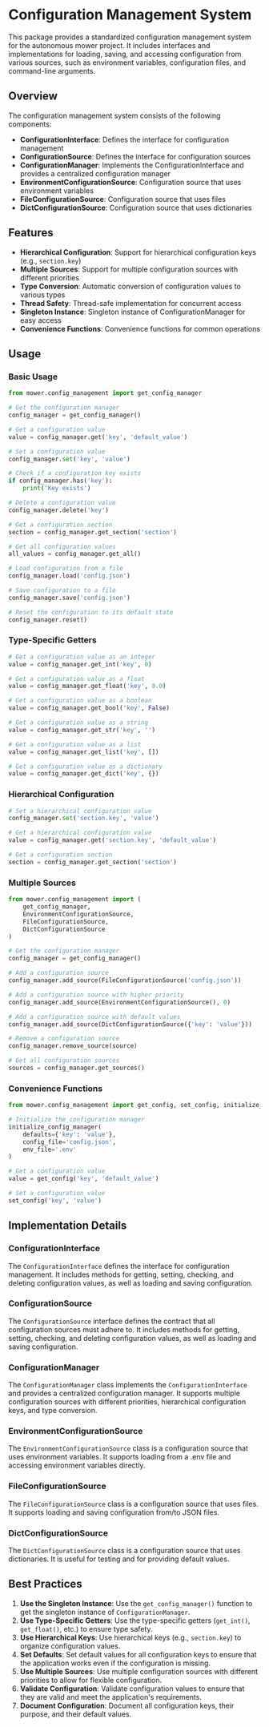 # Configuration Management System

This package provides a standardized configuration management system for the autonomous mower project. It includes interfaces and implementations for loading, saving, and accessing configuration from various sources, such as environment variables, configuration files, and command-line arguments.

## Overview

The configuration management system consists of the following components:

- **ConfigurationInterface**: Defines the interface for configuration management
- **ConfigurationSource**: Defines the interface for configuration sources
- **ConfigurationManager**: Implements the ConfigurationInterface and provides a centralized configuration manager
- **EnvironmentConfigurationSource**: Configuration source that uses environment variables
- **FileConfigurationSource**: Configuration source that uses files
- **DictConfigurationSource**: Configuration source that uses dictionaries

## Features

- **Hierarchical Configuration**: Support for hierarchical configuration keys (e.g., `section.key`)
- **Multiple Sources**: Support for multiple configuration sources with different priorities
- **Type Conversion**: Automatic conversion of configuration values to various types
- **Thread Safety**: Thread-safe implementation for concurrent access
- **Singleton Instance**: Singleton instance of ConfigurationManager for easy access
- **Convenience Functions**: Convenience functions for common operations

## Usage

### Basic Usage

```python
from mower.config_management import get_config_manager

# Get the configuration manager
config_manager = get_config_manager()

# Get a configuration value
value = config_manager.get('key', 'default_value')

# Set a configuration value
config_manager.set('key', 'value')

# Check if a configuration key exists
if config_manager.has('key'):
    print('Key exists')

# Delete a configuration value
config_manager.delete('key')

# Get a configuration section
section = config_manager.get_section('section')

# Get all configuration values
all_values = config_manager.get_all()

# Load configuration from a file
config_manager.load('config.json')

# Save configuration to a file
config_manager.save('config.json')

# Reset the configuration to its default state
config_manager.reset()
```

### Type-Specific Getters

```python
# Get a configuration value as an integer
value = config_manager.get_int('key', 0)

# Get a configuration value as a float
value = config_manager.get_float('key', 0.0)

# Get a configuration value as a boolean
value = config_manager.get_bool('key', False)

# Get a configuration value as a string
value = config_manager.get_str('key', '')

# Get a configuration value as a list
value = config_manager.get_list('key', [])

# Get a configuration value as a dictionary
value = config_manager.get_dict('key', {})
```

### Hierarchical Configuration

```python
# Set a hierarchical configuration value
config_manager.set('section.key', 'value')

# Get a hierarchical configuration value
value = config_manager.get('section.key', 'default_value')

# Get a configuration section
section = config_manager.get_section('section')
```

### Multiple Sources

```python
from mower.config_management import (
    get_config_manager,
    EnvironmentConfigurationSource,
    FileConfigurationSource,
    DictConfigurationSource
)

# Get the configuration manager
config_manager = get_config_manager()

# Add a configuration source
config_manager.add_source(FileConfigurationSource('config.json'))

# Add a configuration source with higher priority
config_manager.add_source(EnvironmentConfigurationSource(), 0)

# Add a configuration source with default values
config_manager.add_source(DictConfigurationSource({'key': 'value'}))

# Remove a configuration source
config_manager.remove_source(source)

# Get all configuration sources
sources = config_manager.get_sources()
```

### Convenience Functions

```python
from mower.config_management import get_config, set_config, initialize_config_manager

# Initialize the configuration manager
initialize_config_manager(
    defaults={'key': 'value'},
    config_file='config.json',
    env_file='.env'
)

# Get a configuration value
value = get_config('key', 'default_value')

# Set a configuration value
set_config('key', 'value')
```

## Implementation Details

### ConfigurationInterface

The `ConfigurationInterface` defines the interface for configuration management. It includes methods for getting, setting, checking, and deleting configuration values, as well as loading and saving configuration.

### ConfigurationSource

The `ConfigurationSource` interface defines the contract that all configuration sources must adhere to. It includes methods for getting, setting, checking, and deleting configuration values, as well as loading and saving configuration.

### ConfigurationManager

The `ConfigurationManager` class implements the `ConfigurationInterface` and provides a centralized configuration manager. It supports multiple configuration sources with different priorities, hierarchical configuration keys, and type conversion.

### EnvironmentConfigurationSource

The `EnvironmentConfigurationSource` class is a configuration source that uses environment variables. It supports loading from a .env file and accessing environment variables directly.

### FileConfigurationSource

The `FileConfigurationSource` class is a configuration source that uses files. It supports loading and saving configuration from/to JSON files.

### DictConfigurationSource

The `DictConfigurationSource` class is a configuration source that uses dictionaries. It is useful for testing and for providing default values.

## Best Practices

1. **Use the Singleton Instance**: Use the `get_config_manager()` function to get the singleton instance of `ConfigurationManager`.
2. **Use Type-Specific Getters**: Use the type-specific getters (`get_int()`, `get_float()`, etc.) to ensure type safety.
3. **Use Hierarchical Keys**: Use hierarchical keys (e.g., `section.key`) to organize configuration values.
4. **Set Defaults**: Set default values for all configuration keys to ensure that the application works even if the configuration is missing.
5. **Use Multiple Sources**: Use multiple configuration sources with different priorities to allow for flexible configuration.
6. **Validate Configuration**: Validate configuration values to ensure that they are valid and meet the application's requirements.
7. **Document Configuration**: Document all configuration keys, their purpose, and their default values.
